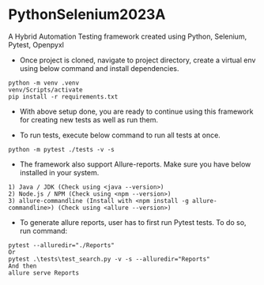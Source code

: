 # PythonSelenium2023A
A Hybrid Automation Testing framework created using Python, Selenium, Pytest, Openpyxl

* Once project is cloned, navigate to project directory, create a virtual env using below command and install dependencies.
```
python -m venv .venv
venv/Scripts/activate
pip install -r requirements.txt
```

* With above setup done, you are ready to continue using this framework for creating new tests as well as run them.

* To run tests, execute below command to run all tests at once.
```commandline
python -m pytest ./tests -v -s
```

* The framework also support Allure-reports. Make sure you have below installed in your system.
```
1) Java / JDK (Check using <java --version>)
2) Node.js / NPM (Check using <npm --version>)
3) allure-commandline (Install with <npm install -g allure-commandline>) (Check using <allure --version>)
```

* To generate allure reports, user has to first run Pytest tests. To do so, run command:
```
pytest --alluredir="./Reports"
Or
pytest .\tests\test_search.py -v -s --alluredir="Reports"
And then
allure serve Reports
```

